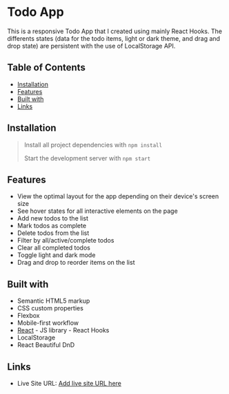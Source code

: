 # Todo App

This is a responsive Todo App that I created using mainly React Hooks. The differents states (data for the todo items, light or dark theme, and drag and drop state) are persistent with the use of LocalStorage API.

## Table of Contents

* [Installation](#installation)
* [Features](#features)
* [Built with](#built-with)
* [Links](#links)

## Installation

> Install all project dependencies with `npm install`
> 
> Start the development server with `npm start`

## Features

- View the optimal layout for the app depending on their device's screen size
- See hover states for all interactive elements on the page
- Add new todos to the list
- Mark todos as complete
- Delete todos from the list
- Filter by all/active/complete todos
- Clear all completed todos
- Toggle light and dark mode
- Drag and drop to reorder items on the list

## Built with

- Semantic HTML5 markup
- CSS custom properties
- Flexbox
- Mobile-first workflow
- [React](https://reactjs.org/) - JS library - React Hooks
- LocalStorage
- React Beautiful DnD

## Links

- Live Site URL: [Add live site URL here](https://zen-joliot-042bfd.netlify.app/)
